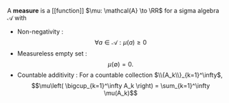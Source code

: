 A **measure** is a [[function]] $\mu: \mathcal{A} \to \RR$ for a sigma algebra $\mathcal{A}$ with

* Non-negativity
: $$\forall a \in \mathcal{A}: \mu(a) \geq 0$$
* Measureless empty set
: $$\mu(\emptyset) = 0.$$
* Countable additivity
: For a countable collection $\\{A_k\\}_{k=1}^\infty$, $$\mu\left( \bigcup_{k=1}^\infty A_k \right) = \sum_{k=1}^\infty \mu(A_k)$$